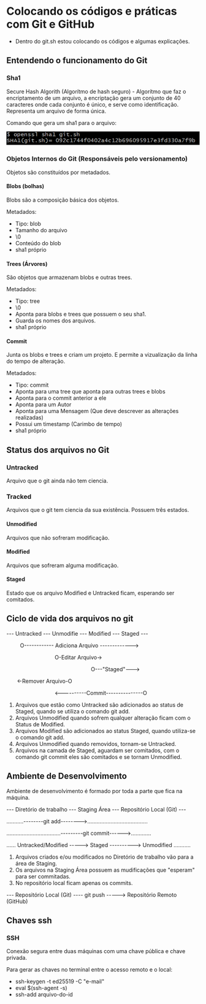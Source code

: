 # Colocando os códigos e práticas com Git e GitHub

- Dentro do git.sh estou colocando os códigos e algumas explicações.

## Entendendo o funcionamento do Git

### Sha1

Secure Hash Algorith (Algorítmo de hash seguro) - Algorítmo que faz o encriptamento de um arquivo, a encriptação gera um conjunto de 40 caracteres onde cada conjunto é único, e serve como identificação. Representa um arquivo de forma única.

Comando que gera um sha1 para o arquivo:

![](https://github.com/NandesLima/git-e-gitHub-codigos/blob/master/imagens/openssl-sha1.png)

### Objetos Internos do Git (Responsáveis pelo versionamento)

Objetos são constituídos por metadados.

#### Blobs (bolhas)

Blobs são a composição básica dos objetos.

Metadados:

- Tipo: blob
- Tamanho do arquivo
- \0
- Conteúdo do blob
- sha1 próprio

#### Trees (Árvores)

São objetos que armazenam blobs e outras trees.

Metadados:

- Tipo: tree
- \0
- Aponta para blobs e trees que possuem o seu sha1.
- Guarda os nomes dos arquivos.
- sha1 próprio

#### Commit

Junta os blobs e trees e criam um projeto. E permite a vizualização da linha do tempo de alteração.

Metadados:

- Tipo: commit
- Aponta para uma tree que aponta para outras trees e blobs
- Aponta para o commit anterior a ele
- Aponta para um Autor
- Aponta para uma Mensagem (Que deve descrever as alterações realizadas)
- Possui um timestamp (Carimbo de tempo)
- sha1 próprio

## Status dos arquivos no Git

### Untracked

Arquivo que o git ainda não tem ciencia.

### Tracked

Arquivos que o git tem ciencia da sua existência. Possuem três estados.

#### Unmodified

Arquivos que não sofreram modificação.

#### Modified

Arquivos que sofreram alguma modificação. 

#### Staged

Estado que os arquivo Modified e Untracked ficam, esperando ser comitados. 

## Ciclo de vida dos arquivos no git

--- Untracked --- Unmodifie --- Modified --- Staged ---

           O------------ Adiciona Arquivo ------------->

                                O-Editar Arquivo->

                                                        O---"Staged"--->   

       <-Remover Arquivo-O

                                <----------Commit---------------O

1. Arquivos que estão como Untracked são adicionados ao status de Staged, quando se utiliza o comando git add.
2. Arquivos Unmodified quando sofrem qualquer alteração ficam com o Status de Modified.
3. Arquivos Modified são adicionados ao status Staged, quando utiliza-se o comando git add.
4. Arquivos Unmodified quando removidos, tornam-se Untracked.
5. Arquivos na camada de Staged, aguardam ser comitados, com o comando git commit eles são comitados e se tornam Unmodified.

## Ambiente de Desenvolvimento

Ambiente de desenvolvimento é formado por toda a parte que fica na máquina.

--- Diretório de trabalho --- Staging Área --- Repositório Local (Git) ---

...........--------git add-------->.......................................

...................................---------git commit------>.............

...... Untracked/Modified -----> Staged ----------> Unmodified ...........

1. Arquivos criados e/ou modificados no Diretório de trabalho vão para a área de Staging.
2. Os arquivos na Staging Área possuem as mudificações que "esperam" para ser commitadas.
3. No repositório local ficam apenas os commits.

--- Repositório Local (Git) ---- git push -----> Repositório Remoto (GitHub)

## Chaves ssh

### SSH

Conexão segura entre duas máquinas com uma chave pública e chave privada.

Para gerar as chaves no terminal entre o acesso remoto e o local:

- ssh-keygen -t ed25519 -C "e-mail"
- eval $(ssh-agent -s)
- ssh-add arquivo-do-id
